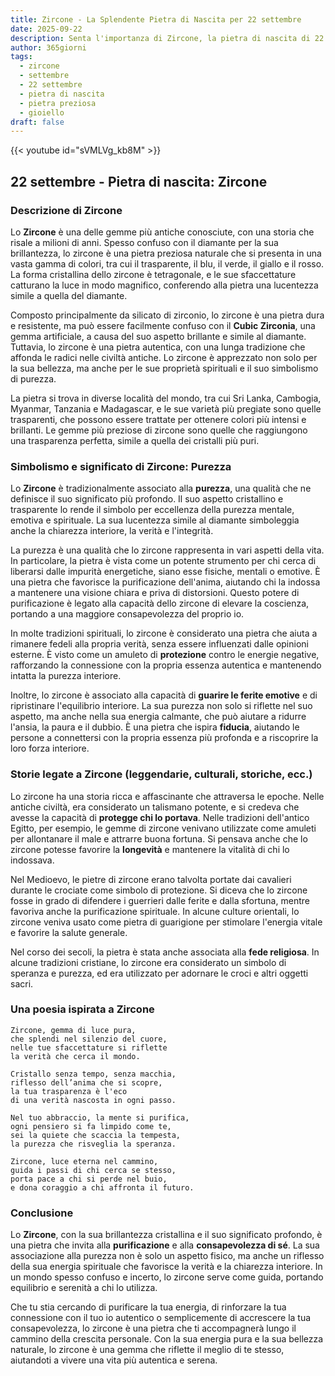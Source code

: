 ```yaml
---
title: Zircone - La Splendente Pietra di Nascita per 22 settembre
date: 2025-09-22
description: Senta l'importanza di Zircone, la pietra di nascita di 22 settembre che simboleggia Purezza. Lasci che la sua bellezza e il suo significato illuminino la sua giornata.
author: 365giorni
tags:
  - zircone
  - settembre
  - 22 settembre
  - pietra di nascita
  - pietra preziosa
  - gioiello
draft: false
---
```


{{< youtube id="sVMLVg_kb8M" >}}

## 22 settembre - Pietra di nascita: Zircone

### Descrizione di Zircone

Lo **Zircone** è una delle gemme più antiche conosciute, con una storia che risale a milioni di anni. Spesso confuso con il diamante per la sua brillantezza, lo zircone è una pietra preziosa naturale che si presenta in una vasta gamma di colori, tra cui il trasparente, il blu, il verde, il giallo e il rosso. La forma cristallina dello zircone è tetragonale, e le sue sfaccettature catturano la luce in modo magnifico, conferendo alla pietra una lucentezza simile a quella del diamante.

Composto principalmente da silicato di zirconio, lo zircone è una pietra dura e resistente, ma può essere facilmente confuso con il **Cubic Zirconia**, una gemma artificiale, a causa del suo aspetto brillante e simile al diamante. Tuttavia, lo zircone è una pietra autentica, con una lunga tradizione che affonda le radici nelle civiltà antiche. Lo zircone è apprezzato non solo per la sua bellezza, ma anche per le sue proprietà spirituali e il suo simbolismo di purezza.

La pietra si trova in diverse località del mondo, tra cui Sri Lanka, Cambogia, Myanmar, Tanzania e Madagascar, e le sue varietà più pregiate sono quelle trasparenti, che possono essere trattate per ottenere colori più intensi e brillanti. Le gemme più preziose di zircone sono quelle che raggiungono una trasparenza perfetta, simile a quella dei cristalli più puri.

### Simbolismo e significato di Zircone: Purezza

Lo **Zircone** è tradizionalmente associato alla **purezza**, una qualità che ne definisce il suo significato più profondo. Il suo aspetto cristallino e trasparente lo rende il simbolo per eccellenza della purezza mentale, emotiva e spirituale. La sua lucentezza simile al diamante simboleggia anche la chiarezza interiore, la verità e l'integrità.

La purezza è una qualità che lo zircone rappresenta in vari aspetti della vita. In particolare, la pietra è vista come un potente strumento per chi cerca di liberarsi dalle impurità energetiche, siano esse fisiche, mentali o emotive. È una pietra che favorisce la purificazione dell'anima, aiutando chi la indossa a mantenere una visione chiara e priva di distorsioni. Questo potere di purificazione è legato alla capacità dello zircone di elevare la coscienza, portando a una maggiore consapevolezza del proprio io.

In molte tradizioni spirituali, lo zircone è considerato una pietra che aiuta a rimanere fedeli alla propria verità, senza essere influenzati dalle opinioni esterne. È visto come un amuleto di **protezione** contro le energie negative, rafforzando la connessione con la propria essenza autentica e mantenendo intatta la purezza interiore.

Inoltre, lo zircone è associato alla capacità di **guarire le ferite emotive** e di ripristinare l'equilibrio interiore. La sua purezza non solo si riflette nel suo aspetto, ma anche nella sua energia calmante, che può aiutare a ridurre l'ansia, la paura e il dubbio. È una pietra che ispira **fiducia**, aiutando le persone a connettersi con la propria essenza più profonda e a riscoprire la loro forza interiore.

### Storie legate a Zircone (leggendarie, culturali, storiche, ecc.)

Lo zircone ha una storia ricca e affascinante che attraversa le epoche. Nelle antiche civiltà, era considerato un talismano potente, e si credeva che avesse la capacità di **protegge chi lo portava**. Nelle tradizioni dell'antico Egitto, per esempio, le gemme di zircone venivano utilizzate come amuleti per allontanare il male e attrarre buona fortuna. Si pensava anche che lo zircone potesse favorire la **longevità** e mantenere la vitalità di chi lo indossava.

Nel Medioevo, le pietre di zircone erano talvolta portate dai cavalieri durante le crociate come simbolo di protezione. Si diceva che lo zircone fosse in grado di difendere i guerrieri dalle ferite e dalla sfortuna, mentre favoriva anche la purificazione spirituale. In alcune culture orientali, lo zircone veniva usato come pietra di guarigione per stimolare l'energia vitale e favorire la salute generale.

Nel corso dei secoli, la pietra è stata anche associata alla **fede religiosa**. In alcune tradizioni cristiane, lo zircone era considerato un simbolo di speranza e purezza, ed era utilizzato per adornare le croci e altri oggetti sacri.

### Una poesia ispirata a Zircone

```
Zircone, gemma di luce pura,
che splendi nel silenzio del cuore,
nelle tue sfaccettature si riflette
la verità che cerca il mondo.

Cristallo senza tempo, senza macchia,
riflesso dell’anima che si scopre,
la tua trasparenza è l'eco
di una verità nascosta in ogni passo.

Nel tuo abbraccio, la mente si purifica,
ogni pensiero si fa limpido come te,
sei la quiete che scaccia la tempesta,
la purezza che risveglia la speranza.

Zircone, luce eterna nel cammino,
guida i passi di chi cerca se stesso,
porta pace a chi si perde nel buio,
e dona coraggio a chi affronta il futuro.
```

### Conclusione

Lo **Zircone**, con la sua brillantezza cristallina e il suo significato profondo, è una pietra che invita alla **purificazione** e alla **consapevolezza di sé**. La sua associazione alla purezza non è solo un aspetto fisico, ma anche un riflesso della sua energia spirituale che favorisce la verità e la chiarezza interiore. In un mondo spesso confuso e incerto, lo zircone serve come guida, portando equilibrio e serenità a chi lo utilizza.

Che tu stia cercando di purificare la tua energia, di rinforzare la tua connessione con il tuo io autentico o semplicemente di accrescere la tua consapevolezza, lo zircone è una pietra che ti accompagnerà lungo il cammino della crescita personale. Con la sua energia pura e la sua bellezza naturale, lo zircone è una gemma che riflette il meglio di te stesso, aiutandoti a vivere una vita più autentica e serena.